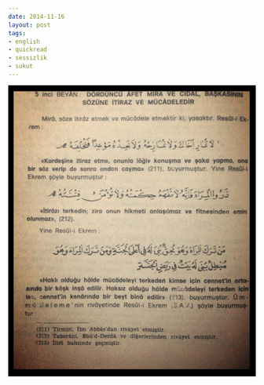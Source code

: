 ```yaml
---
date: 2014-11-16
layout: post
tags:
- english
- quickread
- sessizlik
- sukut
---
```


![](/images/tumblr_nf3jpo3vzm1u3gx2to1_1280.jpg)
